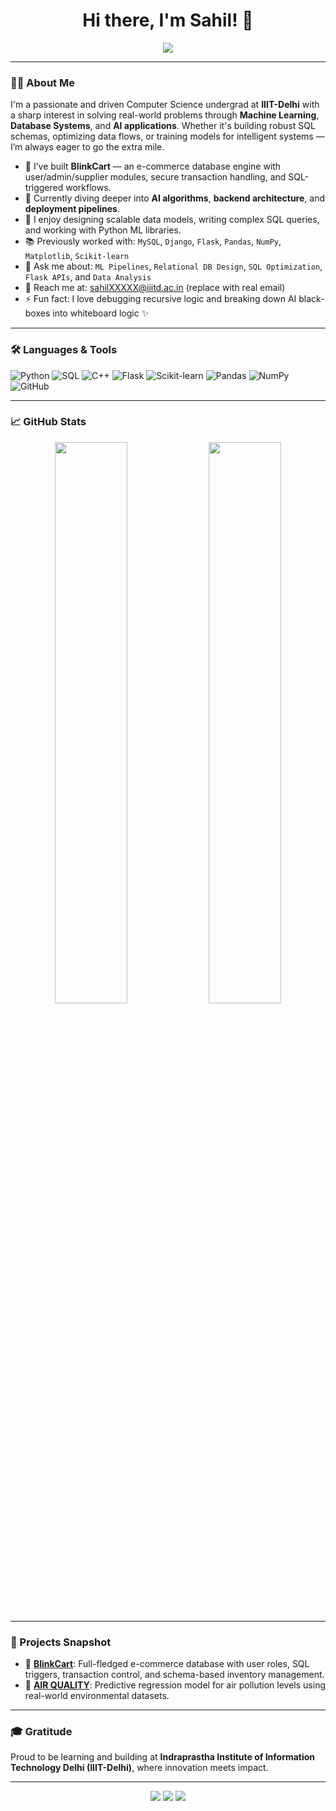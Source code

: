 <h1 align="center">Hi there, I'm Sahil! 👋</h1>

<p align="center">
  <img src="https://readme-typing-svg.herokuapp.com?font=Fira+Code&duration=3000&pause=1000&color=2AFFC3&center=true&vCenter=true&width=435&lines=Machine+Learning+Enthusiast;Database+Wizard+%7C+AI+Explorer;Passionate+Builder+%26+Lifelong+Learner"/>
</p>

---

### 👨‍💻 About Me

I'm a passionate and driven Computer Science undergrad at **IIIT-Delhi** with a sharp interest in solving real-world problems through **Machine Learning**, **Database Systems**, and **AI applications**. Whether it's building robust SQL schemas, optimizing data flows, or training models for intelligent systems — I’m always eager to go the extra mile.

- 🔭 I’ve built **BlinkCart** — an e-commerce database engine with user/admin/supplier modules, secure transaction handling, and SQL-triggered workflows.
- 🌱 Currently diving deeper into **AI algorithms**, **backend architecture**, and **deployment pipelines**.
- 🧠 I enjoy designing scalable data models, writing complex SQL queries, and working with Python ML libraries.
- 📚 Previously worked with: `MySQL`, `Django`, `Flask`, `Pandas`, `NumPy`, `Matplotlib`, `Scikit-learn`
- 💬 Ask me about: `ML Pipelines`, `Relational DB Design`, `SQL Optimization`, `Flask APIs`, and `Data Analysis`
- 📨 Reach me at: sahilXXXXX@iiitd.ac.in (replace with real email)
- ⚡ Fun fact: I love debugging recursive logic and breaking down AI black-boxes into whiteboard logic ✨

---

### 🛠️ Languages & Tools

![Python](https://img.shields.io/badge/Python-3776AB?style=for-the-badge&logo=python&logoColor=white)
![SQL](https://img.shields.io/badge/SQL-004488?style=for-the-badge&logo=mysql&logoColor=white)
![C++](https://img.shields.io/badge/C++-00599C?style=for-the-badge&logo=cplusplus&logoColor=white)
![Flask](https://img.shields.io/badge/Flask-000000?style=for-the-badge&logo=flask&logoColor=white)
![Scikit-learn](https://img.shields.io/badge/Scikit--Learn-F7931E?style=for-the-badge&logo=scikit-learn&logoColor=white)
![Pandas](https://img.shields.io/badge/Pandas-150458?style=for-the-badge&logo=pandas&logoColor=white)
![NumPy](https://img.shields.io/badge/NumPy-013243?style=for-the-badge&logo=numpy&logoColor=white)
![GitHub](https://img.shields.io/badge/GitHub-181717?style=for-the-badge&logo=github&logoColor=white)

---

### 📈 GitHub Stats

<p align="center">
  <img src="https://github-readme-stats.vercel.app/api?username=sahilgittushir&show_icons=true&theme=radical&count_private=true" width="48%" />
  <img src="https://github-readme-streak-stats.herokuapp.com?user=sahilgittushir&theme=radical&hide_border=false" width="48%" />
</p>

---

### 🚀 Projects Snapshot

- 🔗 [**BlinkCart**](https://github.com/yasservision24/IIITD-DBMS-Project): Full-fledged e-commerce database with user roles, SQL triggers, transaction control, and schema-based inventory management.
- 🔗 [**AIR QUALITY**](https://github.com/LakshayTrehan77/Air-Quality-Regression-Analysis-Machine-Learning): Predictive regression model for air pollution levels using real-world environmental datasets.

---

### 🎓 Gratitude
Proud to be learning and building at **Indraprastha Institute of Information Technology Delhi (IIIT-Delhi)**, where innovation meets impact.

---

<p align="center">
  <img src="https://img.shields.io/badge/Machine_Learning-Active-brightgreen?style=for-the-badge"/>
  <img src="https://img.shields.io/badge/AI_Research-Ongoing-blue?style=for-the-badge"/>
  <img src="https://img.shields.io/badge/Open_to_Collaborate-Yes-blueviolet?style=for-the-badge"/>
</p>
